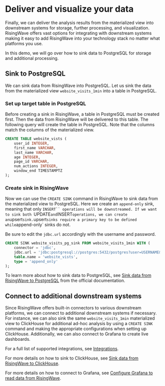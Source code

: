 # Deliver and visualize your data

Finally, we can deliver the analysis results from the materialized view into downstream systems for storage, further processing, and visualization. RisingWave offers vast options for integrating with downstream systems making it easy to add RisingWave into your technology stack no matter what platforms you use. 

In this demo, we will go over how to sink data to PostgreSQL for storage and additional processing.

## Sink to PostgreSQL

We can sink data from RisingWave into PostgreSQL. Let us sink the data from the materialized view `website_visits_1min` into a table in PostgreSQL. 

### Set up target table in PostgreSQL

Before creating a sink in RisingWave, a table in PostgreSQL must be created first. Then the data from RisingWave will be delivered to this table. The following query will create the table in PostgreSQL. Note that the columns match the columns of the materialized view. 

```sql
CREATE TABLE website_vists (
    user_id INTEGER, 
    first_name VARCHAR, 
    last_name VARCHAR, 
    age INTEGER, 
    page_id VARCHAR, 
    num_actions INTEGER, 
    window_end TIMESTAMPTZ
);
```

### Create sink in RisingWave

Now we can use the `CREATE SINK` command in RisingWave to sink data from the materialized view to PostgreSQL. Here we create an `append-only` sink, meaning that only `INSERT`` operations will be downstreamed. If we want to sink both `UPDATE` and `INSERT` operations, we can create an `upsert` sink. `upsert` sinks require a primary key to be defined while `append-only` sinks do not. 

Be sure to edit the `jdbc.url` accordingly with the username and password.

```sql
CREATE SINK website_visits_pg_sink FROM website_visits_1min WITH (
    connector = 'jdbc',
    jdbc.url = 'jdbc:postgresql://postgres:5432/postgres?user=USERNAME&password=PASSWORD',
    table.name = 'website_vists',
    type = 'append_only'
);
```

To learn more about how to sink data to PostgreSQL, see [Sink data from RisingWave to PostgreSQL](https://docs.risingwave.com/docs/current/sink-to-postgres/) from the official documentation.

## Connect to additional downstream systems

Since RisingWave offers built-in connectors to various downstream platforms, we can connect to additional downstream systems if necessary. For instance, we can also sink the same `website_visits_1min` materialized view to ClickHouse for additional ad-hoc analysis by using a `CREATE SINK` command and making the appropriate configurations when setting up ClickHouse. Additionally, we can also connect to Grafana to create live dashboards. 

For a full list of supported integrations, see [Integrations](https://docs.risingwave.com/integrations/overview).

For more details on how to sink to ClickHouse, see [Sink data from RisingWave to ClickHouse](https://docs.risingwave.com/integrations/destinations/clickhouse#sink-data-from-risingwave-to-clickhouse).

For more details on how to connect to Grafana, see [Configure Grafana to read data from RisingWave](https://docs.risingwave.com/integrations/visualization/grafana#configure-grafana-to-read-data-from-risingwave).
